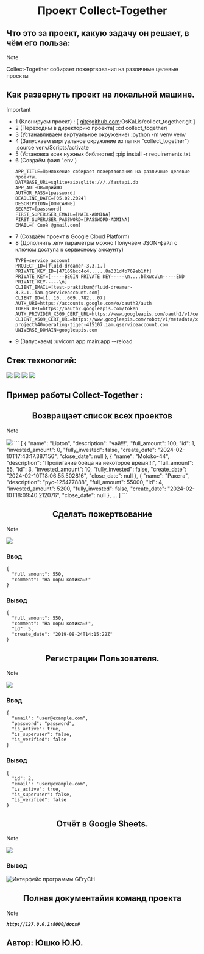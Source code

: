 <div id="header" align="center">
  <h1>Проект Collect-Together</h1>
</div>

## Что это за проект, какую задачу он решает, в чём его польза:
> [!NOTE]
> Collect-Together собирает пожертвования на различные целевые проекты

## Как развернуть проект на локальной машине.
> [!IMPORTANT]
> * 1 (Клонируем проект) : [ git@github.com:OsKaLis/collect_together.git ]
> * 2 (Переходим в директорию проекта) :cd collect_together/
> * 3 (Устанавливаем виртуальное окружение) :python -m venv venv
> * 4 (Запускаем виртуальное окружение из папки "collect_together") :source venv/Scripts/activate
> * 5 (Установка всех нужных библиотек) :pip install -r requirements.txt
> * 6 (Создаём фаил '.env')
>   ```
>   APP_TITLE=Приложение собирает пожертвования на различные целевые проекты.
>   DATABASE_URL=sqlite+aiosqlite:///./fastapi.db
>   APP_AUTHOR=ЮрийЮЮ
>   AUTHOR_PASS=[password]
>   DEADLINE_DATE=[05.02.2024]
>   DESCRIPTION=[ОПИСАНИЕ]
>   SECRET=[password]
>   FIRST_SUPERUSER_EMAIL=[MAIL-ADMINA]
>   FIRST_SUPERUSER_PASSWORD=[PASSWORD-ADMINA]
>   EMAIL=[ Свой @gmail.com]
> * 7 (Создаём проект в Google Cloud Platform)
> * 8 (Дополнить .env параметры можно Получаем JSON-файл с ключом доступа к сервисному аккаунту)
>   ```
>   TYPE=service_account
>   PROJECT_ID=[fluid-dreamer-3.3.1.]
>   PRIVATE_KEY_ID=[47169bcc4c4......8a331d4b769eb1ff]
>   PRIVATE_KEY=[-----BEGIN PRIVATE KEY-----\n....bTxwcv\n-----END PRIVATE KEY-----\n]
>   CLIENT_EMAIL=[test-praktikum@fluid-dreamer-3.3.1..iam.gserviceaccount.com]
>   CLIENT_ID=[1..10...669..782...07]
>   AUTH_URI=https://accounts.google.com/o/oauth2/auth
>   TOKEN_URI=https://oauth2.googleapis.com/token
>   AUTH_PROVIDER_X509_CERT_URL=https://www.googleapis.com/oauth2/v1/certs
>   CLIENT_X509_CERT_URL=https://www.googleapis.com/robot/v1/metadata/x509/pt-project%40operating-tiger-415107.iam.gserviceaccount.com
>   UNIVERSE_DOMAIN=googleapis.com
> * 9 (Запускаем) :uvicorn app.main:app --reload

## Cтек технологий:
<img src="https://img.shields.io/badge/Python_-3.9.10-Green"> <img src="https://img.shields.io/badge/FastAPI_-0.78.0-blue">
<img src="https://img.shields.io/badge/SQLAlchemy_-1.4.36-yellow"> <img src="https://img.shields.io/badge/Alembic_-1.7.7-red">

## Пример работы Collect-Together :
<div id="header" align="center">
  <h2>Возвращает список всех проектов</h2>
</div>

> [!NOTE]
> <img src="https://img.shields.io/badge/http://127.0.0.1:8000/charity_project/_-GET-blue">
> ```
> [
>   {
>     "name": "Lipton",
>     "description": "чай!!!",
>     "full_amount": 100,
>     "id": 1,
>     "invested_amount": 0,
>     "fully_invested": false,
>     "create_date": "2024-02-10T17:43:17.387156",
>     "close_date": null
>   },
>   {
>     "name": "Moloko-44",
>     "description": "Пропитание бойца на некоторое время!!!",
>     "full_amount": 55,
>     "id": 3,
>     "invested_amount": 10,
>     "fully_invested": false,
>     "create_date": "2024-02-10T18:06:55.502816",
>     "close_date": null
>   },
>   {
>     "name": "Ракета",
>     "description": "рус-125477888",
>     "full_amount": 55000,
>     "id": 4,
>     "invested_amount": 5200,
>     "fully_invested": false,
>     "create_date": "2024-02-10T18:09:40.212076",
>     "close_date": null
>   },
>   ...
> ]
> ```

<div id="header" align="center">
  <h2>Сделать пожертвование</h2>
</div>

> [!NOTE]
> <img src="https://img.shields.io/badge/http://127.0.0.1:8000/donation/_-POST-Green">
>
> ### Ввод
> ```
> {
>   "full_amount": 550,
>   "comment": "На корм котикам!"
> }
> ```
> ### Вывод
> ```
> {
>   "full_amount": 550,
>   "comment": "На корм котикам!",
>   "id": 5,
>   "create_date": "2019-08-24T14:15:22Z"
> }
> ```

<div id="header" align="center">
  <h2>Регистрации Пользователя.</h2>
</div>

> [!NOTE]
> <img src="https://img.shields.io/badge/http://127.0.0.1:8000/auth/register/_-POST-Green">
> 
> ### Ввод
> ```
> {
>   "email": "user@example.com",
>   "password": "password",
>   "is_active": true,
>   "is_superuser": false,
>   "is_verified": false
> }
> ```
> 
> ### Вывод
> ```
> {
>   "id": 2,
>   "email": "user@example.com",
>   "is_active": true,
>   "is_superuser": false,
>   "is_verified": false
> }
> ```

<div id="header" align="center">
  <h2>Отчёт в Google Sheets.</h2>
</div>

> [!NOTE]
> <img src="https://img.shields.io/badge/http://127.0.0.1:8000/google/_-GET-blue">
> 
> ### Вывод
> ![Интерфейс программы GEryCH](https://github.com/OsKaLis/QRkot_spreadsheets/blob/a4e61499ee06313e1933aaa3d4331c5667e3a8b7/google_report.png)

<div id="header" align="center">
  <h2>Полная документайия команд проекта</h2>
</div>

> [!NOTE]
> ***`http://127.0.0.1:8000/docs#`***

## Автор: Юшко Ю.Ю.
